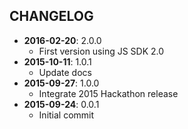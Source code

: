 CHANGELOG
---------
- **2016-02-20**: 2.0.0
  - First version using JS SDK 2.0
- **2015-10-11**: 1.0.1
  - Update docs
- **2015-09-27**: 1.0.0
  - Integrate 2015 Hackathon release
- **2015-09-24**: 0.0.1
  - Initial commit
